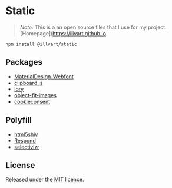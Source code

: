 # Static

> *Note:* This is a an open source files that I use for my project.
[Homepage](https://illvart.github.io

```
npm install @illvart/static
```

## Packages

- [MaterialDesign-Webfont](https://github.com/Templarian/MaterialDesign-Webfont)
- [clipboard.js](https://github.com/zenorocha/clipboard.js)
- [lory](https://github.com/meandmax/lory)
- [object-fit-images](https://github.com/bfred-it/object-fit-images)
- [cookieconsent](https://github.com/insites/cookieconsent)

## Polyfill

- [html5shiv](https://github.com/aFarkas/html5shiv)
- [Respond](https://github.com/scottjehl/Respond)
- [selectivizr](https://github.com/keithclark/selectivizr)

## License

Released under the [MIT licence](https://github.com/illvart/static/blob/master/LICENSE).
